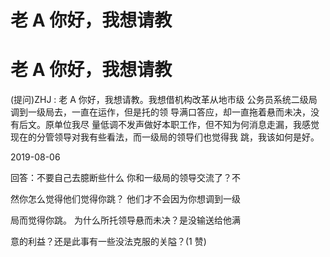 # 老 A 你好，我想请教

# 老 A 你好，我想请教

(提问)ZHJ : 老 A 你好，我想请教。我想借机构改革从地市级 公务员系统二级局调到一级局去，一直在运作，但是托的领 导满口答应，却一直拖着悬而未决，没有后文。原单位我尽 量低调不发声做好本职工作，但不知为何消息走漏，我感觉 现在的分管领导对我有些看法，而一级局的领导们也觉得我 跳，我该如何是好。

2019-08-06

回答：不要自己去臆断些什么 你和一级局的领导交流了？不

然你怎么觉得他们觉得你跳？ 他们才不会因为你想调到一级

局而觉得你跳。 为什么所托领导悬而未决？是没输送给他满

意的利益？还是此事有一些没法克服的关隘？(1 赞)
